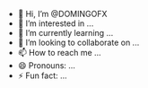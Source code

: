 - 👋 Hi, I’m @DOMINGOFX
- 👀 I’m interested in ...
- 🌱 I’m currently learning ...
- 💞️ I’m looking to collaborate on ...
- 📫 How to reach me ...
- 😄 Pronouns: ...
- ⚡ Fun fact: ...

<!---
DOMINGOFX/DOMINGOFX is a ✨ special ✨ repository because its `README.md` (this file) appears on your GitHub profile.
You can click the Preview link to take a look at your changes.
--->
